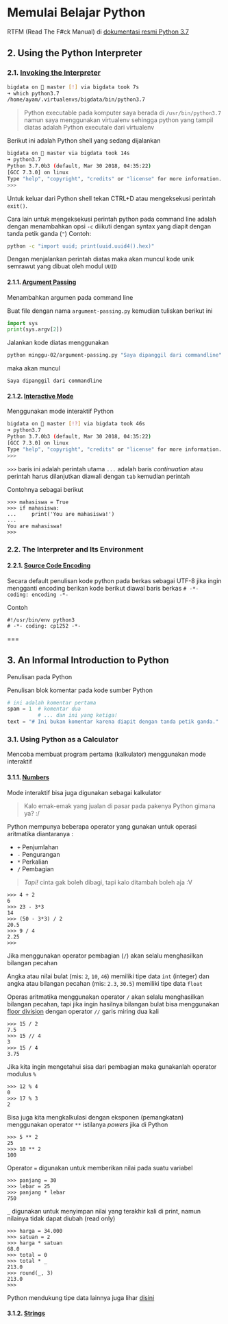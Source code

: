 # Memulai Belajar Python
RTFM (Read The F#ck Manual) di [dokumentasi resmi Python 3.7](https://docs.python.org/3/tutorial/index.html)

## 2. Using the Python Interpreter
### 2.1. [Invoking the Interpreter](https://docs.python.org/3/tutorial/interpreter.html#invoking-the-interpreter)
```bash
bigdata on  master [!] via bigdata took 7s
➜ which python3.7
/home/ayam/.virtualenvs/bigdata/bin/python3.7
```
> Python executable pada komputer saya berada di `/usr/bin/python3.7` namun saya
menggunakan virtualenv sehingga python yang tampil diatas adalah Python executale dari virtualenv

Berikut ini adalah Python shell yang sedang dijalankan
```bash
bigdata on  master via bigdata took 14s
➜ python3.7
Python 3.7.0b3 (default, Mar 30 2018, 04:35:22)
[GCC 7.3.0] on linux
Type "help", "copyright", "credits" or "license" for more information.
>>>
```

Untuk keluar dari Python shell tekan CTRL+D atau mengeksekusi perintah `exit()`.

Cara lain untuk mengeksekusi perintah python pada command line adalah dengan
menambahkan opsi `-c` diikuti dengan syntax yang diapit dengan tanda petik ganda (`"`)
Contoh:
```bash
python -c "import uuid; print(uuid.uuid4().hex)"
```
Dengan menjalankan perintah diatas maka akan muncul kode unik semrawut yang dibuat oleh modul `UUID`

#### 2.1.1. [Argument Passing](https://docs.python.org/3/tutorial/interpreter.html#argument-passing)
Menambahkan argumen pada command line

Buat file dengan nama `argument-passing.py` kemudian tuliskan berikut ini
```python
import sys
print(sys.argv[2])
```

Jalankan kode diatas menggunakan
```bash
python minggu-02/argument-passing.py "Saya dipanggil dari commandline"
```

maka akan muncul
```
Saya dipanggil dari commandline
```

#### 2.1.2. [Interactive Mode](https://docs.python.org/3/tutorial/interpreter.html#interactive-mode)
Menggunakan mode interaktif Python

```bash
bigdata on  master [!?] via bigdata took 46s
➜ python3.7
Python 3.7.0b3 (default, Mar 30 2018, 04:35:22)
[GCC 7.3.0] on linux
Type "help", "copyright", "credits" or "license" for more information.
>>>
```

`>>>` baris ini adalah perintah utama
`...` adalah baris _continuation_ atau perintah harus dilanjutkan diawali dengan `tab` kemudian perintah

Contohnya sebagai berikut
```
>>> mahasiswa = True
>>> if mahasiswa:
...     print('You are mahasiswa!')
...
You are mahasiswa!
>>>
```

### 2.2. The Interpreter and Its Environment
#### 2.2.1. [Source Code Encoding](https://docs.python.org/3/tutorial/interpreter.html#source-code-encoding)
Secara default penulisan kode python pada berkas sebagai UTF-8 jika ingin mengganti encoding
berikan kode berikut diawal baris berkas `# -*- coding: encoding -*-`

Contoh
```
#!/usr/bin/env python3
# -*- coding: cp1252 -*-
```

===

## 3. An Informal Introduction to Python
Penulisan pada Python

Penulisan blok komentar pada kode sumber Python
```python
# ini adalah komentar pertama
spam = 1  # komentar dua
          # ... dan ini yang ketiga!
text = "# Ini bukan komentar karena diapit dengan tanda petik ganda."
```

### 3.1. Using Python as a Calculator
Mencoba membuat program pertama (kalkulator) menggunakan mode interaktif

#### 3.1.1. [Numbers](https://docs.python.org/3/tutorial/introduction.html#numbers)
Mode interaktif bisa juga digunakan sebagai kalkulator
> Kalo emak-emak yang jualan di pasar pada pakenya Python gimana ya? :/

Python mempunya beberapa operator yang gunakan untuk operasi aritmatika diantaranya :
- `+` Penjumlahan
- `-` Pengurangan
- `*` Perkalian
- `/` Pembagian

> *Tapi!* cinta gak boleh dibagi, tapi kalo ditambah boleh aja :V

```
>>> 4 + 2
6
>>> 23 - 3*3
14
>>> (50 - 3*3) / 2
20.5
>>> 9 / 4
2.25
>>>
```

Jika menggunakan operator pembagian (`/`) akan selalu menghasilkan bilangan pecahan

Angka atau nilai bulat (mis: `2`, `10`, `46`) memiliki tipe data `int` (integer) dan
angka atau bilangan pecahan (mis: `2.3`, `30.5`) memiliki tipe data `float`

Operas aritmatika menggunakan operator `/` akan selalu menghasilkan bilangan
pecahan, tapi jika ingin hasilnya bilangan bulat bisa menggunakan [floor division](https://docs.python.org/3/glossary.html#term-floor-division)
dengan operator `//` garis miring dua kali
```
>>> 15 / 2
7.5
>>> 15 // 4
3
>>> 15 / 4
3.75
```

Jika kita ingin mengetahui sisa dari pembagian maka gunakanlah operator modulus `%`
```
>>> 12 % 4
0
>>> 17 % 3
2
```

Bisa juga kita mengkalkulasi dengan eksponen (pemangkatan) menggunakan operator `**` istilanya _powers_ jika di Python
```
>>> 5 ** 2
25
>>> 10 ** 2
100
```

Operator `=` digunakan untuk memberikan nilai pada suatu variabel
```
>>> panjang = 30
>>> lebar = 25
>>> panjang * lebar
750
```

`_` digunakan untuk menyimpan nilai yang terakhir kali di print, namun nilainya tidak dapat diubah (read only)
```
>>> harga = 34.000
>>> satuan = 2
>>> harga * satuan
68.0
>>> total = 0
>>> total * _
213.0
>>> round(_, 3)
213.0
>>>
```
Python mendukung tipe data lainnya juga lihar [disini](https://docs.python.org/3/library/stdtypes.html#typesnumeric)

#### 3.1.2. [Strings](https://docs.python.org/3/tutorial/introduction.html#strings)

